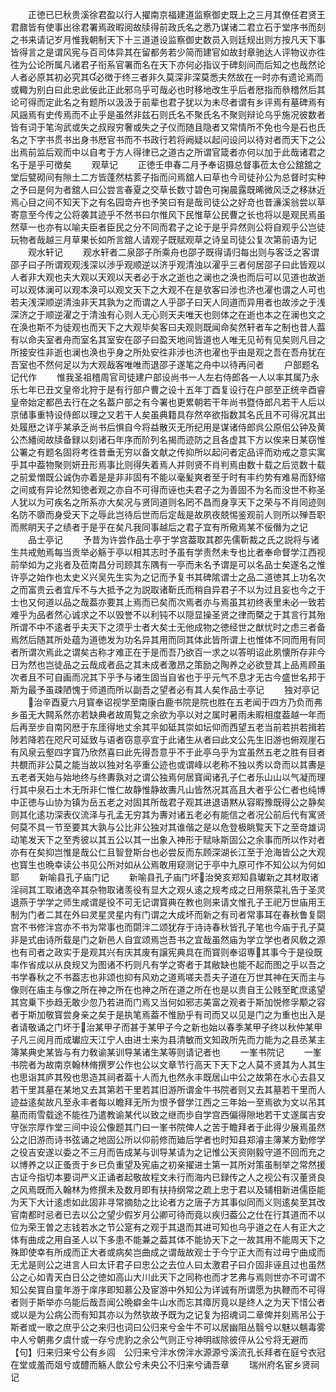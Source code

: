 <!-- { "loadSidebar": true } -->
　　正徳已巳秋贵溪徐君盈以行人擢南京福建道监察御史既上之三月其僚任君贤王君鼐皆有使事出徐君署焉政暇阅故牍得前政氏名之悉乃谋诸二君立石于堂序书而刻之书来请记岁月惟我朝制天下十三道道设监察御史数员入则廷规出则方按凡天下事皆得言之是谓风宪与百司体异其在留都务若少简而建官如故封章驰达人评物议亦徃徃为公论所属凡诸君子衔系官署而名在天下亦何必指议于碑刻间而后知之也哉然论人者必原其初必究其必徴于终三者非久莫深非深莫悉夫然故在一时亦有遗论焉而或輙为别白曰此忠此佞此正此邪乌乎可哉必也时移地改生乎后者厯指而叅稽然后其论可得而定此名之有题所以汲汲于前辈也君子犹以为未尽者谓有乡评焉有墓碑焉有风謡焉有史传焉而不止乎是虽然非兹石则氏名不聚氏名不聚则辩论乌乎施况彼数者皆有词于笔洵武或失之叔叚穷奢或失之子仪而随且隐者又常情所不免也今是石也氏名之下字书贯书出身书厯官书而不书政行若将阙疑以起问设问以待对者而天下之公出焉前监后观而中以自考于方人得律已之道古之所谓官箴者亦何以加于此哉诸君之名于是乎可徴矣
　　观草记
　　正徳壬申春二月予奉诏摄总督事莅太仓公舘舘之堂后甓砌间有隙土二方皆蓬然枯荄子指而问焉舘人曰草也今司徒孙公为总督时实种之予曰是何为者舘人曰公尝言春夏之交草长数寸碧色可掬晨露既晞微风泛之移牀近焉心目之间不知天下之有名园竒卉也予笑曰有是哉司徒公之好竒也昔濓溪翁尝以草寄意至今传之公将袭其迹乎不然书曰尔惟风下民惟草公民曹之长也将以是观民焉虽然草一也亦有以喻夫臣者臣民之分不同而君子之论于是乎异然则公将自观乎公岂徒玩物者哉越三月草果长如所言舘人请观子既赋观草之诗呈司徒公复次第前语为记
　　观水轩记
　　观水轩者二泉邵子所乘舟也邵子既得请归每出则与客泛之客谓邵子曰子所谓观观浅深以渉乎观顺逆以济乎观清浊以濯乎三者何居邵子曰此皆观以人者非大观也夫大观以天观以天者必于水之逝也之澜也之涣也而后可以见道也故逝可以观体澜可以观本涣可以观文天下之大观不在是欤客曰涉也济也濯也谓之人可也若夫浅深顺逆清浊非天其孰为之而谓之人乎邵子曰天人同道而异用者也故涉之于浅深济之于顺逆濯之于清浊有心则人无心则天夫唯天也则体之在逝也本之在澜也文之在涣也斯不为徒观也而天下之大观毕矣客曰夫观则既闻命矣然轩者车之制也昔人葢有以命夫室者舟而室名其室安在邵子曰盈天地间皆道也人唯无见茍有见矣则凡目之所接安徃非逝也澜也涣也乎身之所处安徃非涉也济也濯也乎由是观之吾在吾舟犹在吾室也不然何足以为大观哉客唯唯而退邵子遂笔之舟中以待再问者
　　户部题名记代作
　　惟我圣祖稽周官司徒建户部设尚书一人左右侍郎各一人以率其属乃永乐七年已丑文皇帝北狩于是有行部户曹之设十五年丁酉复设行在户部至正统辛酉睿皇帝始定都邑去行在之名葢户部之有今署也更累朝若干年尚书暨侍郎凡若干人后以京储事重特设侍郎以理之又若干人矣虽典籍具存然卒欲指数其名氏且不可得况其出处履厯之详乎某承乏尚书后惧自今将益散灭无所纪用是谋诸侍郎呉公原佀公钟及黄公杰繙阅故牍备録以刻诸石年序而阶列名揭而迹防之且各虚其下方以俟来日某窃惟公署之有题名固将考徃昔垂无穷以备文献之传抑所以起问者定品评而劝戒之意实寓乎其中葢物聚则妍丑形焉事比则得失着焉人并则贤不肖判焉由数十载之后览数十载之前爱憎既公诚伪亦着是是非非固有不能以毫髪爽者至于时有丰约势有难易而舒缩之间或有异论然知徳者观之亦自不可得而诬也夫君子之为善固不为名而没世不称圣人犹以为可疾名之所系亦大矣况与贤同道则名罔不昌而身享天下之荣与不肖同迹则名防不隳而身受天下之辱此岂待后世而后定哉是故夙夜兢惕鉴观前人则所以殚吾职而熈眀天子之绩者于是乎在矣凡我同事越后之君子宜有所儆焉某不佞僭为之记
　　品士亭记
　　予昔为许尝作品士亭于学宫葢取其郡先儒靳裁之氏之説将与诸生共戒勉焉每当贡举必觞于亭以相其志时予虽有学责然未专也比者奉命督学江西视前举如为之兆者及莅南昌分司顾其东隅有一亭而未名予谓是可以名品士矣遂名之惟许亭之始作也太史义兴吴先生实为之记而予复书其碑隂谓士之品二道徳其上功名次之而富贵云者宜斥不与大抵予之为説取诸靳氏而稍自异君子不以为过且妄也今之于士也又何道以品之哉葢亦要其上焉而已矣而次焉者亦与焉虽其初终表里未必一致若难乎为品者然心诚求之不以毁誉不以利钝不以隠显操圣贤之律而槩之于其言行其殆所谓不中不逺者乎夫天下之须乎士者大矣士无他成物之徳经世之猷忧时之虑三者备焉然后随其所处蕴为道徳发为功名异其用而同其体此皆所谓上也惟体不同而用有同者所谓次焉此之谓矣古称才难正在于是而吾乃欲百一求之以答明诏此夙懐所存非今日为然也岂徒品之云哉成者品之其未成者激昂之策励之陶养之必欲登其上品焉顾虽次者且不可自画而况其下乎予与诸生固当自省也于乎元气不息才无古今盛世名邦于斯为最予虽疎陋愧于师道而所以副吾之望者必有其人矣作品士亭记
　　独对亭记
　　治辛酉夏六月寳奉诏视学至南康白鹿书院是院也胜在五老闻于四方乃负而弗乡虽无大闗系然亦若缺典者故周覧之余欲为亭以对之属时暑雨未暇相度葢越一年而后再至步自南冈厯于东厓得地丈余其平如砥其崇如坛仰而西望五老当前若拱若揖若陟若降若在咫尺可延致与语者窃意亭宜于此诸生从者曰此文公先生旧游也俯观崖石有风泉云壑四字寳乃欣然喜曰此先得吾意乎不于此亭乌乎为宜虽然五老之胜有目者共覩而非公莫之能当故以独对名亭重公迹也或谓峰以老称不独以秀以竒而以其夀是五老者天始与始地终与终夀孰对之谓公独焉何居寳闻诸孔子仁者乐山山以气凝而理行其中泉石土木无所非仁惟仁故静惟静故夀凡山皆然况其高且大者乎公仁者也纯博中正徳与山协为镇为岳五老之对固其所哉君子观其进退语黙从容暇豫既得公之静矣则其化逺功深表仪流泽与孔孟无穷其为夀对诸五老必有能信之者况公前后代有寓贤何莫不具一节至要其大孰与公比非公独对其谁偕之是以危登极眺覧天下之至竒雄词动笔发天下之至秀彼以其五公以其一出象入神形于赋咏斯固公之余事而所以作对者亦有在矣抑岂惟是哉公仁且智登斯台也必尝反而东顾深湖长江至于沧海皆公之大观也寳生也晩幸读公书见公所对如从公焉敢用窥测记于亭中九原可作不知公以为何如耶
　　新喻县孔子庙门记
　　新喻县孔子庙门坏治癸亥郑知县瓛新之其材取诸淫祠其工取诸逸卒其杂物取诸羡役有显大之观乆逺之规考成之日用祭菜礼告于圣灵退燕于学学之师生咸谓是役不可无记谓寳典在教也则来请文惟孔子王祀万世庙用王制为门者二其在外曰灵星灵星内有门谓之大成坏而新之有司者常事耳在春秋鲁复閟宫不书修泮宫亦不书为常事也而閟泮二颂犹存于诗诗春秋皆孔子笔也今庙于孔子莫非是式由诗所载是门之新邑人自宜颂焉岂吾书之宜哉虽然庙为学立学也者风敎之源也有司者之政实于是观其兴有庆其废有譲宪典具在而寳则奉诏専其事今于是役既率作省成以从良规又为图诸不朽则凡有学之寄者于其敝缺也能不起而图之乎以吾之书学春秋之不书葢志也非颂也抑有风劝之道焉嗟夫吾夫子道在万世其神在天而主与像则在庙主与像之所在神之所在也神之所在道之所在也是以贵自王公贱至甿庶逺望其宫乗下歩趋无敢少忽乃若进而门焉又当何如邪志美富之观者于斯加悦修孚颙之容者于斯加敬寳尝身亲之矣于是执笔焉葢不惟励乎有司而又以见是门之为重也出入是者请敬诵之门坏于治某甲子而甚于某甲子今之新也始以春季某甲子终以秋仲某甲子凡三阅月而成瓛应天江宁人由进士来为县清敏而文知政所先而力能为之县丞某主簿某典史某皆与有力敎谕某训导某诸生某等则请记者也
　　一峯书院记
　　一峯书院者为故南京翰林脩撰罗公作也公以文章节行高天下天下之人莫不贤其为人其生也思诣其庐其殁也思造其祠者葢十人而九也然永丰既居山中公之故第在水心去县又若干里其墓在某地又去其第若干里若其旧游所谓金牛书院者则又去其墓若干里而人迹益逺矣故凡至永丰者每以瞻拜无所为恨予督学江西之三年始一至焉欲为文以吊其墓而雨雪载途不能徃乃遣教谕某代以致之继而歩自学宫西偏得隙地若干丈遂属吉安守张宗厚作堂三间中设公像题其门曰一峯书院俾人之苦于瞻拜者于此得少展焉虽然公之旧游而诗书弦诵之地固公所以仰前修而廸后学者也时知县郑濬主簿某方勤修学之役吉安遂以委之不三月而告成某与训导某请为之记惟公天资刚毅守道不回而充之以博养之以正蚤贡于乡已负重望及宪庙之初亲擢进士第一其所对策虽制举之常然援古证今指切本要词严义正诵者起敬故程文未行而海内已録传之人之视公有汉董贤良之风焉既而入翰林为修撰未及数月即有扶持纲常之疏上忠于君以及辅相新进儒臣能为天下大计逺虑如此固非寻常摘劾之比论者方之唐子方其事似同而义则逺矣至其改官南都时忌者已去以公之望少假岁月公卿可待而竟以疾归葢公之仕在行其道而不以位为荣王曽之志钱若水之节公寔有之观于其退而其进可知也乌乎道之在人有正大之体有曲成之用自圣人以下多患不能兼之葢其体不能协天下之一故其用不能周天下之殊即使幸有所成而正大者或病矣岂曲成之谓哉故观士于今宁正大而有过毋宁曲成而无尤是则公之进言人曰太讦君子曰忠公之去位人曰太激君子曰介固非诬且过也虽然公之心如青天白日公之徳如高山大川此天下之同称也而才艺弗与焉则世亦不可谓不知公矣寳自童年游于庠序即知慕公及宦游中外知公为详诚有所谓愿为执鞭而不可得者则于斯举亦乌能后哉吾闻公晩癖金牛山水而忘其瘴厉竟以是终人之为天下惜公者或以是为公病公而有知其亦以为然欤故予既为之记复为招魂词二章俾并刻焉吊公于斯者或一歌之庶乎公之来归也词曰公归来兮金牛不可以居幽阻丛翳兮以魅以魑毒雾中人兮朝弗夕虞什或一存兮虎豹之余公气则正兮神明祓除彼伻从公兮将无避而【句】归来归来兮公有乡闾　公归来兮泮水傍泮水源源兮溪流孔长拜者在庭兮衣冠在堂或羞而爼兮或醴而觞人歆公兮未央公不归来兮诵吾章
　　瑞州府名宦乡贤祠记
